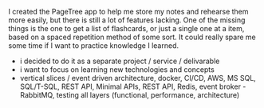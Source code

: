 I created the PageTree app to help me store my notes and rehearse them more easily, but there is still a lot of features lacking. 
One of the missing things is the one to get a list of flashcards, or just a single one at a item, based on a spaced repetition method of some sort.
It could really spare me some time if I want to practice knowledge I learned. 

- i decided to do it as a separate project / service / delivarable
- i want to focus on learning new technologies and concepts
- vertical slices / event driven architecture, docker, CI/CD, AWS, MS SQL, SQL/T-SQL, REST API, Minimal APIs, REST API, Redis, event broker - RabbitMQ, testing all layers (functional, performance, architecture)
